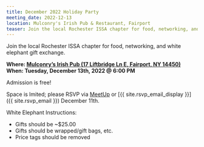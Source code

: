 ```yaml
---
title: December 2022 Holiday Party
meeting_date: 2022-12-13
location: Mulconry's Irish Pub & Restaurant, Fairport
teaser: Join the local Rochester ISSA chapter for food, networking, and white elephant gift exchange.
---
```

Join the local Rochester ISSA chapter for food, networking, and white elephant gift exchange.

**Where: [Mulconry’s Irish Pub (17 Liftbridge Ln E, Fairport, NY 14450)](https://g.page/mulconrys)<br>
When: Tuesday, December 13th, 2022 @ 6:00 PM**

Admission is free!

Space is lmited; please RSVP via [MeetUp](https://www.meetup.com/issa-rochester/events/290150769/) or [{{ site.rsvp_email_display }}]({{ site.rsvp_email }}) December 11th.

White Elephant Instructions:

* Gifts should be ~$25.00
* Gifts should be wrapped/gift bags, etc.
* Price tags should be removed 

